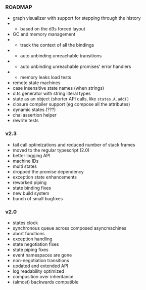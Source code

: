 ### ROADMAP

- graph visualizer with support for stepping through the history
- - based on the d3s forced layout
- GC and memory management
- - track the context of all the bindings
- - auto unbinding unreachable transitions
- - auto unbinding unreachable promises' error handlers
- - memory leaks load tests
- remote state machines
- case insensitive state names (when strings)
- d.ts generator with string literal types
- state as an object (shorter API calls, like `states.A.add()`
- closure compiler support (eg compose all the attributes)
- dynamic states (???)
- chai assertion helper
- rewrite tests

### v2.3

- tail call optimizations and reduced number of stack frames
- moved to the regular typescript (2.0)
- better logging API
- machine IDs
- multi states
- dropped the promise dependency
- exception state enhancements
- reworked piping
- state binding fixes
- new build system
- bunch of small bugfixes
 
### v2.0
 
- states clock
- synchronous queue across composed asyncmachines
- abort functions
- exception handling
- state negotiation fixes
- state piping fixes
- event namespaces are gone
- non-negotiation transitions
- updated and extended API
- log readability optimized
- composition over inheritance
- (almost) backwards compatible